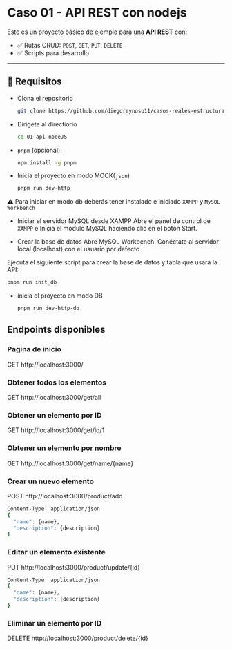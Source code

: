 # Caso 01 - API REST con nodejs

Este es un proyecto básico de ejemplo para una **API REST** con:
- ✅ Rutas CRUD: `POST`, `GET`, `PUT`, `DELETE`
- ✅ Scripts para desarrollo
---

## 🧰 Requisitos

- Clona el repositorio
  ```bash
  git clone https://github.com/diegoreynoso11/casos-reales-estructura.git
- Dirigete al directiorio 
  ```bash
  cd 01-api-nodeJS
- `pnpm` (opcional):
  ```bash
  npm install -g pnpm
- Inicia el proyecto en modo MOCK(`json`)
  ```bash
  pnpm run dev-http

:warning: Para iniciar en modo db deberás tener instalado e iniciado `XAMPP` y `MySQL Workbench`   

- Iniciar el servidor MySQL desde XAMPP
Abre el panel de control de `XAMPP` e
Inicia el módulo MySQL haciendo clic en el botón Start.

- Crear la base de datos
Abre MySQL Workbench.
Conéctate al servidor local (localhost) con el usuario por defecto

Ejecuta el siguiente script para crear la base de datos y tabla que usará la API:
 ```bash 
 pnpm run init_db
  ```
- inicia el proyecto en modo DB
  ```bash
  pnpm run dev-http-db

## Endpoints disponibles
### Pagina de inicio
GET http://localhost:3000/

### Obtener todos los elementos
GET http://localhost:3000/get/all

### Obtener un elemento por ID
GET http://localhost:3000/get/id/1

### Obtener un elemento por nombre 
GET http://localhost:3000/get/name/{name}

### Crear un nuevo elemento
POST http://localhost:3000/product/add
```bash
Content-Type: application/json
{
  "name": {name},
  "description": {description}
}
```
### Editar un elemento existente
PUT http://localhost:3000/product/update/{id}
```bash
Content-Type: application/json
{
  "name": {name},
  "description": {description}
}
```
### Eliminar un elemento por ID
DELETE http://localhost:3000/product/delete/{id}